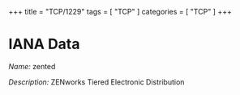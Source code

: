 +++
title = "TCP/1229"
tags = [ "TCP" ]
categories = [ "TCP" ]
+++

# IANA Data

_Name:_ zented

_Description:_ ZENworks Tiered Electronic Distribution

